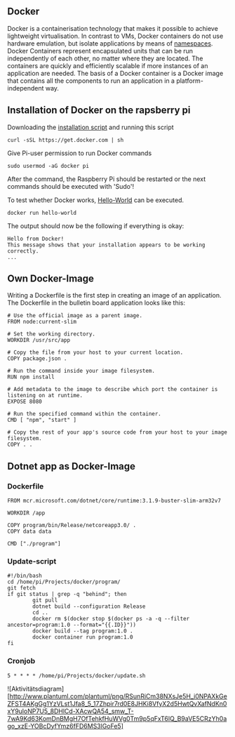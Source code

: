 ## Docker
Docker is a containerisation technology that makes it possible to achieve lightweight virtualisation. In contrast to VMs, Docker containers do not use hardware emulation, but isolate applications by means of [namespaces](https://lwn.net/Articles/528078/). Docker Containers represent encapsulated units that can be run independently of each other, no matter where they are located. The containers are quickly and efficiently scalable if more instances of an application are needed. The basis of a Docker container is a Docker image that contains all the components to run an application in a platform-independent way. 

## Installation of Docker on the rapsberry pi
Downloading the [installation script](https://get.docker.com) and running this script
```
curl -sSL https://get.docker.com | sh 
```

Give Pi-user permission to run Docker commands 
```
sudo usermod -aG docker pi 
```
After the command, the Raspberry Pi should be restarted or the next commands should be executed with 'Sudo'!

To test whether Docker works, [Hello-World](https://hub.docker.com/_/hello-world) can be executed.
```
docker run hello-world 
```

The output should now be the following if everything is okay:
```
Hello from Docker!
This message shows that your installation appears to be working correctly.
...
```

## Own Docker-Image
Writing a Dockerfile is the first step in creating an image of an application. The Dockerfile in the bulletin board application looks like this:
```
# Use the official image as a parent image.
FROM node:current-slim

# Set the working directory.
WORKDIR /usr/src/app

# Copy the file from your host to your current location.
COPY package.json .

# Run the command inside your image filesystem.
RUN npm install

# Add metadata to the image to describe which port the container is listening on at runtime.
EXPOSE 8080

# Run the specified command within the container.
CMD [ "npm", "start" ]

# Copy the rest of your app's source code from your host to your image filesystem.
COPY . .
```

## Dotnet app as Docker-Image
### Dockerfile
```
FROM mcr.microsoft.com/dotnet/core/runtime:3.1.9-buster-slim-arm32v7

WORKDIR /app

COPY program/bin/Release/netcoreapp3.0/ .
COPY data data

CMD ["./program"]
```
### Update-script
```
#!/bin/bash
cd /home/pi/Projects/docker/program/
git fetch
if git status | grep -q "behind"; then
        git pull
        dotnet build --configuration Release
        cd ..
        docker rm $(docker stop $(docker ps -a -q --filter ancestor=program:1.0 --format="{{.ID}}"))
        docker build --tag program:1.0 .
        docker container run program:1.0
fi
```
### Cronjob
```
5 * * * * /home/pi/Projects/docker/update.sh
```
![Aktivitätsdiagram][http://www.plantuml.com/plantuml/png/RSunRiCm38NXsJe5H_i0NPAXkGeZFST4AKgGg1YzVLst1Jfa8_5_17Zhpir7rd0E8JHKi8VfyX2d5HwtQvXafNdKn0xY9uloNP7U5_8DHlCd-XAcwQA54_smw_T-7wA9Kd63KomDnBMgH7OfTehkfHuWVg0Tm9p5qFxT6lQ_B9aVE5CRzYh0ago_xzE-YOBcDyfYmz6fFD6MS3lGoFe5]